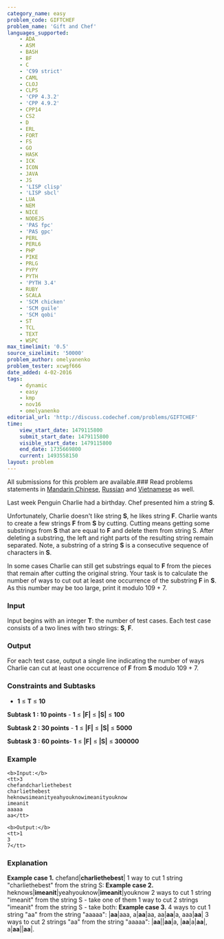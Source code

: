 ```yaml
---
category_name: easy
problem_code: GIFTCHEF
problem_name: 'Gift and Chef'
languages_supported:
    - ADA
    - ASM
    - BASH
    - BF
    - C
    - 'C99 strict'
    - CAML
    - CLOJ
    - CLPS
    - 'CPP 4.3.2'
    - 'CPP 4.9.2'
    - CPP14
    - CS2
    - D
    - ERL
    - FORT
    - FS
    - GO
    - HASK
    - ICK
    - ICON
    - JAVA
    - JS
    - 'LISP clisp'
    - 'LISP sbcl'
    - LUA
    - NEM
    - NICE
    - NODEJS
    - 'PAS fpc'
    - 'PAS gpc'
    - PERL
    - PERL6
    - PHP
    - PIKE
    - PRLG
    - PYPY
    - PYTH
    - 'PYTH 3.4'
    - RUBY
    - SCALA
    - 'SCM chicken'
    - 'SCM guile'
    - 'SCM qobi'
    - ST
    - TCL
    - TEXT
    - WSPC
max_timelimit: '0.5'
source_sizelimit: '50000'
problem_author: omelyanenko
problem_tester: xcwgf666
date_added: 4-02-2016
tags:
    - dynamic
    - easy
    - kmp
    - nov16
    - omelyanenko
editorial_url: 'http://discuss.codechef.com/problems/GIFTCHEF'
time:
    view_start_date: 1479115800
    submit_start_date: 1479115800
    visible_start_date: 1479115800
    end_date: 1735669800
    current: 1493558150
layout: problem
---
```

All submissions for this problem are available.###  Read problems statements in [Mandarin Chinese](http://www.codechef.com/download/translated/NOV16/mandarin/GIFTCHEF.pdf), [Russian](http://www.codechef.com/download/translated/NOV16/russian/GIFTCHEF.pdf) and [Vietnamese](http://www.codechef.com/download/translated/NOV16/vietnamese/GIFTCHEF.pdf) as well.

Last week Penguin Charlie had a birthday. Chef presented him a string **S**.

Unfortunately, Charlie doesn't like string **S**, he likes string **F**. Charlie wants to create a few strings **F** from **S** by cutting. Cutting means getting some substrings from **S** that are equal to **F** and delete them from string S. After deleting a substring, the left and right parts of the resulting string remain separated. Note, a substring of a string **S** is a consecutive sequence of characters in **S**.

In some cases Charlie can still get substrings equal to **F** from the pieces that remain after cutting the original string. Your task is to calculate the number of ways to cut out at least one occurrence of the substring **F** in **S**. As this number may be too large, print it modulo 109 + 7.

### Input

Input begins with an integer **T**: the number of test cases.
Each test case consists of a two lines with two strings: **S**, **F**.

### Output

For each test case, output a single line indicating the number of ways Charlie can cut at least one occurrence of **F** from **S** modulo 109 + 7.

### Constraints and Subtasks

- **1** ≤ **T** ≤ **10**

**Subtask 1 : 10 points** - **1** ≤ **|F|** ≤ **|S|** ≤ **100**

**Subtask 2 : 30 points** - **1** ≤ **|F|** ≤ **|S|** ≤ **5000**

**Subtask 3 : 60 points**- **1** ≤ **|F|** ≤ **|S|** ≤ **300000**

### Example

```
<b>Input:</b>
<tt>3
chefandcharliethebest
charliethebest
heknowsimeanityeahyouknowimeanityouknow
imeanit
aaaaa
aa</tt>

<b>Output:</b>
<tt>1
3
7</tt>

```
### Explanation

**Example case 1.**
chefand|**charliethebest**|
1 way to cut 1 string "charliethebest" from the string S:
**Example case 2.**
heknows|**imeanit**|yeahyouknow|**imeanit**|youknow
2 ways to cut 1 string "imeanit" from the string S - take one of them
1 way to cut 2 strings "imeanit" from the string S - take both:
**Example case 3.**
4 ways to cut 1 string "aa" from the string "aaaaa": |**aa**|aaa, a|**aa**|aa, aa|**aa**|a, aaa|**aa**|
3 ways to cut 2 strings "aa" from the string "aaaaa": |**aa**||**aa**|a, |**aa**|a|**aa**|, a|**aa**||**aa**|.